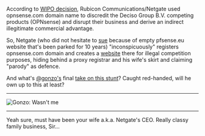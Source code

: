 According to [WIPO decision](http://www.wipo.int/amc/en/domains/search/text.jsp?case=D2017-1828), Rubicon Communications/Netgate used opnsense.com
domain name to discredit the Deciso Group B.V. competing products (OPNsense) and disrupt their business and
derive an indirect illegitimate commercial advantage.

So, Netgate (who did not hesitate to [sue](http://eu.adr.eu/adr/decisions/decision.php?dispute_id=7162) because of empty pfsense.eu website that's been parked for 10 years) 
"inconspicuously" registers opnsense.com domain and creates a [website](http://web.archive.org/web/20160314132836/http://www.opnsense.com/) there for illegal competition purposes, hiding behind a proxy registrar and his wife's skirt and claiming "parody" as defence.

And what's [@gonzo's](https://twitter.com/gonzopancho) final [take on this stunt](https://twitter.com/gonzopancho/status/933447092999217152)? Caught red-handed, will he own up to this at least? 

***
![Gonzo: Wasn't me](https://github.com/doktornotor/pfsense-still-closedsource/blob/master/img/gonzo%20%40Twitter%20-%20I%20own%20it%20but%20it%20was%20not%20me.png)
***

Yeah sure, must have been your wife a.k.a. Netgate's CEO. Really classy family business, Sir... 
